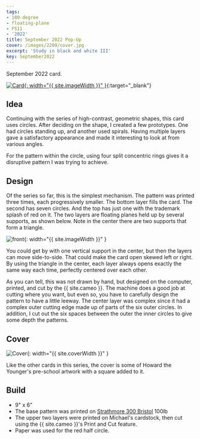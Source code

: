 ```yaml
---
tags:
- 180-degree
- floating-plane
- FS11
- '2022'
title: September 2022 Pop-Up
cover: /images/2209/cover.jpg
excerpt: 'Study in black and white III'
key: September2022
---
```

September 2022 card.

[![Card]({{site.baseurl}}/images/2209/popup.gif){: width="{{ site.imageWidth }}" }](/images/2209/popup.gif "Click to replay in a new tab"){:target="_blank"}

## Idea

Continuing with the series of high-contrast, geometric shapes, this card uses circles. After deciding on the shape, I created a few prototypes. One had circles standing up, and another used spirals. Having multiple layers gave a satisfactory appearance and made it interesting to look at from various angles.

For the pattern within the circle, using four split concentric rings gives it a disruptive pattern I was trying to achieve.

## Design

Of the series so far, this is the simplest mechanism. The pattern was printed three times, each progressively smaller. The bottom layer fills the card. The second has seven circles. And the top has just one with the trademark splash of red on it. The two layers are floating planes held up by several supports, as shown below. Note in the center there are two supports that form a triangle.

![front]({{site.baseurl}}/images/2209/front.jpg){: width="{{ site.imageWidth }}" }

You could get by with one vertical support in the center, but then the layers can move side-to-side. That could make the card open skewed left or right. By using the triangle in the center, each layer always opens exactly the same way each time, perfectly centered over each other.

As you can tell, this was not drawn by hand, but designed on the computer, printed, and cut by the {{ site.cameo }}. The machine does a good job at cutting where you want, but even so, you have to carefully design the pattern to have a little leeway. The center layer was complex since it had a complex outer cutting edge made up of parts of the six outer circles. In addition, I cut out the six spaces between the outer the inner circles to give some depth the patterns.

## Cover

![Cover]({{site.baseurl}}{{page.cover}}){: width="{{ site.coverWidth }}" }

Like the other cards in this series, the cover is some of Howard the Younger's pre-school artwork with a square added to it.

## Build

- 9" x 6"
- The base pattern was printed on [Strathmore 300 Bristol](/supplies.html#strathmore-300-bristol) 100lb
- The upper two layers were printed on Michael's cardstock, then cut using the {{ site.cameo }}'s Print and Cut feature.
- Paper was used for the red half circle.
